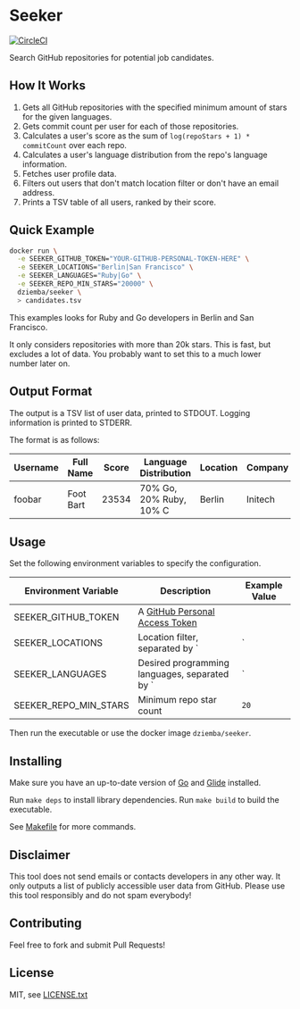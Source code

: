 # Seeker

[![CircleCI](https://circleci.com/gh/dziemba/seeker.svg?style=svg)](https://circleci.com/gh/dziemba/seeker)

Search GitHub repositories for potential job candidates.

## How It Works

1. Gets all GitHub repositories with the specified minimum amount of stars for the given languages.
2. Gets commit count per user for each of those repositories.
3. Calculates a user's score as the sum of `log(repoStars + 1) * commitCount` over each repo.
4. Calculates a user's language distribution from the repo's language information.
5. Fetches user profile data.
6. Filters out users that don't match location filter or don't have an email address.
7. Prints a TSV table of all users, ranked by their score.

## Quick Example

```bash
docker run \
  -e SEEKER_GITHUB_TOKEN="YOUR-GITHUB-PERSONAL-TOKEN-HERE" \
  -e SEEKER_LOCATIONS="Berlin|San Francisco" \
  -e SEEKER_LANGUAGES="Ruby|Go" \
  -e SEEKER_REPO_MIN_STARS="20000" \
  dziemba/seeker \
  > candidates.tsv
```

This examples looks for Ruby and Go developers in Berlin and San Francisco.

It only considers repositories with more than 20k stars.
This is fast, but excludes a lot of data.
You probably want to set this to a much lower number later on.

## Output Format

The output is a TSV list of user data, printed to STDOUT. Logging information is printed to STDERR.

The format is as follows:

Username | Full Name | Score | Language Distribution | Location | Company | Email | Hireable?
--- | --- | --- | --- | --- | --- | --- | ---
foobar | Foot Bart | 23534 | 70% Go, 20% Ruby, 10% C | Berlin | Initech | foo@example.com | true

## Usage
Set the following environment variables to specify the configuration.

Environment Variable | Description | Example Value
--- | --- | ---
SEEKER_GITHUB_TOKEN | A [GitHub Personal Access Token](https://github.com/settings/tokens) |
SEEKER_LOCATIONS | Location filter, separated by `|`  | `Berlin|San Francisco`
SEEKER_LANGUAGES | Desired programming languages, separated by `|` | `Ruby|Go`
SEEKER_REPO_MIN_STARS | Minimum repo star count | `20`

Then run the executable or use the docker image `dziemba/seeker`.

## Installing

Make sure you have an up-to-date version of
[Go](https://golang.org/) and [Glide](https://github.com/Masterminds/glide) installed.

Run `make deps` to install library dependencies. Run `make build` to build the executable.

See [Makefile](Makefile) for more commands.

## Disclaimer
This tool does not send emails or contacts developers in any other way. It only outputs a list of
publicly accessible user data from GitHub. Please use this tool responsibly and do not spam
everybody!

## Contributing

Feel free to fork and submit Pull Requests!

## License

MIT, see [LICENSE.txt](LICENSE.txt)
